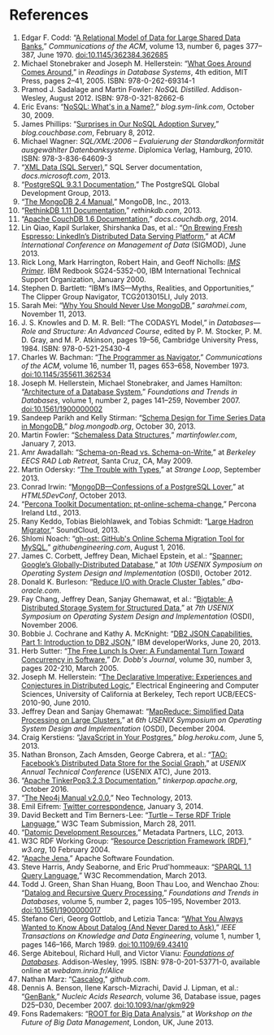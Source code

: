 # References

1. Edgar F. Codd: “[A Relational Model of Data for Large Shared Data Banks](https://www.seas.upenn.edu/\~zives/03f/cis550/codd.pdf),” _Communications of the ACM_, volume 13, number 6, pages 377–387, June 1970. [doi:10.1145/362384.362685](http://dx.doi.org/10.1145/362384.362685)
2. Michael Stonebraker and Joseph M. Hellerstein: “[What Goes Around Comes Around](http://mitpress2.mit.edu/books/chapters/0262693143chapm1.pdf),” in _Readings in Database Systems_, 4th edition, MIT Press, pages 2–41, 2005. ISBN: 978-0-262-69314-1
3. Pramod J. Sadalage and Martin Fowler: _NoSQL Distilled_. Addison-Wesley, August 2012. ISBN: 978-0-321-82662-6
4. Eric Evans: “[NoSQL: What's in a Name?](https://web.archive.org/web/20190623045155/http://blog.sym-link.com/2009/10/30/nosql\_whats\_in\_a\_name.html),” _blog.sym-link.com_, October 30, 2009.
5. James Phillips: “[Surprises in Our NoSQL Adoption Survey](http://blog.couchbase.com/nosql-adoption-survey-surprises),” _blog.couchbase.com_, February 8, 2012.
6. Michael Wagner: _SQL/XML:2006 – Evaluierung der Standardkonformität ausgewählter Datenbanksysteme_. Diplomica Verlag, Hamburg, 2010. ISBN: 978-3-836-64609-3
7. “[XML Data (SQL Server)](https://docs.microsoft.com/en-us/sql/relational-databases/xml/xml-data-sql-server?view=sql-server-ver15),” SQL Server documentation, _docs.microsoft.com_, 2013.
8. “[PostgreSQL 9.3.1 Documentation](http://www.postgresql.org/docs/9.3/static/index.html),” The PostgreSQL Global Development Group, 2013.
9. “[The MongoDB 2.4 Manual](http://docs.mongodb.org/manual/),” MongoDB, Inc., 2013.
10. “[RethinkDB 1.11 Documentation](http://www.rethinkdb.com/docs/),” _rethinkdb.com_, 2013.
11. “[Apache CouchDB 1.6 Documentation](http://docs.couchdb.org/en/latest/),” _docs.couchdb.org_, 2014.
12. Lin Qiao, Kapil Surlaker, Shirshanka Das, et al.: “[On Brewing Fresh Espresso: LinkedIn’s Distributed Data Serving Platform](http://www.slideshare.net/amywtang/espresso-20952131),” at _ACM International Conference on Management of Data_ (SIGMOD), June 2013.
13. Rick Long, Mark Harrington, Robert Hain, and Geoff Nicholls: [_IMS Primer_](http://www.redbooks.ibm.com/redbooks/pdfs/sg245352.pdf). IBM Redbook SG24-5352-00, IBM International Technical Support Organization, January 2000.
14. Stephen D. Bartlett: “IBM’s IMS—Myths, Realities, and Opportunities,” The Clipper Group Navigator, TCG2013015LI, July 2013.
15. Sarah Mei: “[Why You Should Never Use MongoDB](http://www.sarahmei.com/blog/2013/11/11/why-you-should-never-use-mongodb/),” _sarahmei.com_, November 11, 2013.
16. J. S. Knowles and D. M. R. Bell: “The CODASYL Model,” in _Databases—Role and Structure: An Advanced Course_, edited by P. M. Stocker, P. M. D. Gray, and M. P. Atkinson, pages 19–56, Cambridge University Press, 1984. ISBN: 978-0-521-25430-4
17. Charles W. Bachman: “[The Programmer as Navigator](http://dl.acm.org/citation.cfm?id=362534),” _Communications of the ACM_, volume 16, number 11, pages 653–658, November 1973. [doi:10.1145/355611.362534](http://dx.doi.org/10.1145/355611.362534)
18. Joseph M. Hellerstein, Michael Stonebraker, and James Hamilton: “[Architecture of a Database System](http://db.cs.berkeley.edu/papers/fntdb07-architecture.pdf),” _Foundations and Trends in Databases_, volume 1, number 2, pages 141–259, November 2007. [doi:10.1561/1900000002](http://dx.doi.org/10.1561/1900000002)
19. Sandeep Parikh and Kelly Stirman: “[Schema Design for Time Series Data in MongoDB](http://blog.mongodb.org/post/65517193370/schema-design-for-time-series-data-in-mongodb),” _blog.mongodb.org_, October 30, 2013.
20. Martin Fowler: “[Schemaless Data Structures](http://martinfowler.com/articles/schemaless/),” _martinfowler.com_, January 7, 2013.
21. Amr Awadallah: “[Schema-on-Read vs. Schema-on-Write](http://www.slideshare.net/awadallah/schemaonread-vs-schemaonwrite),” at _Berkeley EECS RAD Lab Retreat_, Santa Cruz, CA, May 2009.
22. Martin Odersky: “[The Trouble with Types](http://www.infoq.com/presentations/data-types-issues),” at _Strange Loop_, September 2013.
23. Conrad Irwin: “[MongoDB—Confessions of a PostgreSQL Lover](https://speakerdeck.com/conradirwin/mongodb-confessions-of-a-postgresql-lover),” at _HTML5DevConf_, October 2013.
24. “[Percona Toolkit Documentation: pt-online-schema-change](http://www.percona.com/doc/percona-toolkit/2.2/pt-online-schema-change.html),” Percona Ireland Ltd., 2013.
25. Rany Keddo, Tobias Bielohlawek, and Tobias Schmidt: “[Large Hadron Migrator](https://github.com/soundcloud/lhm),” SoundCloud, 2013.
26. Shlomi Noach: “[gh-ost: GitHub's Online Schema Migration Tool for MySQL](http://githubengineering.com/gh-ost-github-s-online-migration-tool-for-mysql/),” _githubengineering.com_, August 1, 2016.
27. James C. Corbett, Jeffrey Dean, Michael Epstein, et al.: “[Spanner: Google’s Globally-Distributed Database](https://research.google/pubs/pub39966/),” at _10th USENIX Symposium on Operating System Design and Implementation_ (OSDI), October 2012.
28. Donald K. Burleson: “[Reduce I/O with Oracle Cluster Tables](http://www.dba-oracle.com/oracle\_tip\_hash\_index\_cluster\_table.htm),” _dba-oracle.com_.
29. Fay Chang, Jeffrey Dean, Sanjay Ghemawat, et al.: “[Bigtable: A Distributed Storage System for Structured Data](https://research.google/pubs/pub27898/),” at _7th USENIX Symposium on Operating System Design and Implementation_ (OSDI), November 2006.
30. Bobbie J. Cochrane and Kathy A. McKnight: “[DB2 JSON Capabilities, Part 1: Introduction to DB2 JSON](http://www.ibm.com/developerworks/data/library/techarticle/dm-1306nosqlforjson1/),” IBM developerWorks, June 20, 2013.
31. Herb Sutter: “[The Free Lunch Is Over: A Fundamental Turn Toward Concurrency in Software](http://www.gotw.ca/publications/concurrency-ddj.htm),” _Dr. Dobb's Journal_, volume 30, number 3, pages 202-210, March 2005.
32. Joseph M. Hellerstein: “[The Declarative Imperative: Experiences and Conjectures in Distributed Logic](http://www.eecs.berkeley.edu/Pubs/TechRpts/2010/EECS-2010-90.pdf),” Electrical Engineering and Computer Sciences, University of California at Berkeley, Tech report UCB/EECS-2010-90, June 2010.
33. Jeffrey Dean and Sanjay Ghemawat: “[MapReduce: Simplified Data Processing on Large Clusters](https://research.google/pubs/pub62/),” at _6th USENIX Symposium on Operating System Design and Implementation_ (OSDI), December 2004.
34. Craig Kerstiens: “[JavaScript in Your Postgres](https://blog.heroku.com/javascript\_in\_your\_postgres),” _blog.heroku.com_, June 5, 2013.
35. Nathan Bronson, Zach Amsden, George Cabrera, et al.: “[TAO: Facebook’s Distributed Data Store for the Social Graph](https://www.usenix.org/conference/atc13/technical-sessions/presentation/bronson),” at _USENIX Annual Technical Conference_ (USENIX ATC), June 2013.
36. “[Apache TinkerPop3.2.3 Documentation](http://tinkerpop.apache.org/docs/3.2.3/reference/),” _tinkerpop.apache.org_, October 2016.
37. “[The Neo4j Manual v2.0.0](http://docs.neo4j.org/chunked/2.0.0/index.html),” Neo Technology, 2013.
38. Emil Eifrem: [Twitter correspondence](https://twitter.com/emileifrem/status/419107961512804352), January 3, 2014.
39. David Beckett and Tim Berners-Lee: “[Turtle – Terse RDF Triple Language](http://www.w3.org/TeamSubmission/turtle/),” W3C Team Submission, March 28, 2011.
40. “[Datomic Development Resources](http://docs.datomic.com),” Metadata Partners, LLC, 2013.
41. W3C RDF Working Group: “[Resource Description Framework (RDF)](http://www.w3.org/RDF/),” _w3.org_, 10 February 2004.
42. “[Apache Jena](http://jena.apache.org),” Apache Software Foundation.
43. Steve Harris, Andy Seaborne, and Eric Prud'hommeaux: “[SPARQL 1.1 Query Language](http://www.w3.org/TR/sparql11-query/),” W3C Recommendation, March 2013.
44. Todd J. Green, Shan Shan Huang, Boon Thau Loo, and Wenchao Zhou: “[Datalog and Recursive Query Processing](http://blogs.evergreen.edu/sosw/files/2014/04/Green-Vol5-DBS-017.pdf),” _Foundations and Trends in Databases_, volume 5, number 2, pages 105–195, November 2013. [doi:10.1561/1900000017](http://dx.doi.org/10.1561/1900000017)
45. Stefano Ceri, Georg Gottlob, and Letizia Tanca: “[What You Always Wanted to Know About Datalog (And Never Dared to Ask)](https://www.researchgate.net/profile/Letizia\_Tanca/publication/3296132\_What\_you\_always\_wanted\_to\_know\_about\_Datalog\_and\_never\_dared\_to\_ask/links/0fcfd50ca2d20473ca000000.pdf),” _IEEE Transactions on Knowledge and Data Engineering_, volume 1, number 1, pages 146–166, March 1989. [doi:10.1109/69.43410](http://dx.doi.org/10.1109/69.43410)
46. Serge Abiteboul, Richard Hull, and Victor Vianu: [_Foundations of Databases_](http://webdam.inria.fr/Alice/). Addison-Wesley, 1995. ISBN: 978-0-201-53771-0, available online at _webdam.inria.fr/Alice_
47. Nathan Marz: “[Cascalog](https://github.com/nathanmarz/cascalog)," _github.com_.
48. Dennis A. Benson, Ilene Karsch-Mizrachi, David J. Lipman, et al.: “[GenBank](https://academic.oup.com/nar/article/36/suppl\_1/D25/2507746),” _Nucleic Acids Research_, volume 36, Database issue, pages D25–D30, December 2007. [doi:10.1093/nar/gkm929](http://dx.doi.org/10.1093/nar/gkm929)
49. Fons Rademakers: “[ROOT for Big Data Analysis](https://indico.cern.ch/event/246453/contributions/1566610/attachments/423154/587535/ROOT-BigData-Analysis-London-2013.pdf),” at _Workshop on the Future of Big Data Management_, London, UK, June 2013.
